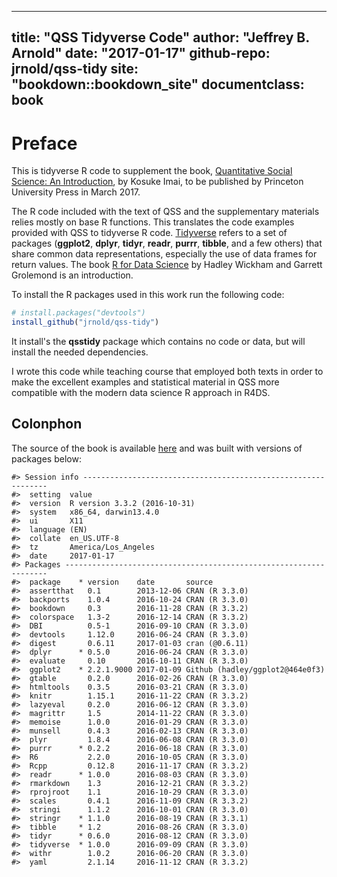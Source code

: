 
---
title: "QSS Tidyverse Code"
author: "Jeffrey B. Arnold"
date: "2017-01-17"
github-repo: jrnold/qss-tidy
site: "bookdown::bookdown_site"
documentclass: book
---

# Preface

This is tidyverse R code to supplement the book, [Quantitative Social Science: An Introduction](http://press.princeton.edu/titles/11025.html), by Kosuke Imai, to
be published by Princeton University Press in March 2017.

The R code included with the text of QSS and the supplementary materials relies mostly on base R functions. 
This translates the code examples provided with QSS to tidyverse R code. 
[Tidyverse](https://github.com/tidyverse/tidyverse) refers to a set of packages (**ggplot2**, **dplyr**, **tidyr**, **readr**, **purrr**, **tibble**,  and a few others) that share common data representations, especially the use of data frames for return values. The book [R for Data Science](http://r4ds.had.co.nz/) by Hadley Wickham and Garrett Grolemond is an introduction. 

To install the R packages used in this work run the following code:

```r
# install.packages("devtools")
install_github("jrnold/qss-tidy")
```
It install's the **qsstidy** package which contains no code or data, but will install the needed dependencies.

I wrote this code while teaching course that employed both texts in order to make the excellent examples and statistical material in QSS more compatible with the modern data science R approach in R4DS.

## Colonphon

The source of the book is available [here](https://github.com/jrnold/qsstidy) and was built with versions of packages below:


```
#> Session info --------------------------------------------------------------
#>  setting  value                       
#>  version  R version 3.3.2 (2016-10-31)
#>  system   x86_64, darwin13.4.0        
#>  ui       X11                         
#>  language (EN)                        
#>  collate  en_US.UTF-8                 
#>  tz       America/Los_Angeles         
#>  date     2017-01-17
#> Packages ------------------------------------------------------------------
#>  package    * version    date       source                         
#>  assertthat   0.1        2013-12-06 CRAN (R 3.3.0)                 
#>  backports    1.0.4      2016-10-24 CRAN (R 3.3.0)                 
#>  bookdown     0.3        2016-11-28 CRAN (R 3.3.2)                 
#>  colorspace   1.3-2      2016-12-14 CRAN (R 3.3.2)                 
#>  DBI          0.5-1      2016-09-10 CRAN (R 3.3.0)                 
#>  devtools     1.12.0     2016-06-24 CRAN (R 3.3.0)                 
#>  digest       0.6.11     2017-01-03 cran (@0.6.11)                 
#>  dplyr      * 0.5.0      2016-06-24 CRAN (R 3.3.0)                 
#>  evaluate     0.10       2016-10-11 CRAN (R 3.3.0)                 
#>  ggplot2    * 2.2.1.9000 2017-01-09 Github (hadley/ggplot2@464e0f3)
#>  gtable       0.2.0      2016-02-26 CRAN (R 3.3.0)                 
#>  htmltools    0.3.5      2016-03-21 CRAN (R 3.3.0)                 
#>  knitr        1.15.1     2016-11-22 CRAN (R 3.3.2)                 
#>  lazyeval     0.2.0      2016-06-12 CRAN (R 3.3.0)                 
#>  magrittr     1.5        2014-11-22 CRAN (R 3.3.0)                 
#>  memoise      1.0.0      2016-01-29 CRAN (R 3.3.0)                 
#>  munsell      0.4.3      2016-02-13 CRAN (R 3.3.0)                 
#>  plyr         1.8.4      2016-06-08 CRAN (R 3.3.0)                 
#>  purrr      * 0.2.2      2016-06-18 CRAN (R 3.3.0)                 
#>  R6           2.2.0      2016-10-05 CRAN (R 3.3.0)                 
#>  Rcpp         0.12.8     2016-11-17 CRAN (R 3.3.2)                 
#>  readr      * 1.0.0      2016-08-03 CRAN (R 3.3.0)                 
#>  rmarkdown    1.3        2016-12-21 CRAN (R 3.3.2)                 
#>  rprojroot    1.1        2016-10-29 CRAN (R 3.3.0)                 
#>  scales       0.4.1      2016-11-09 CRAN (R 3.3.2)                 
#>  stringi      1.1.2      2016-10-01 CRAN (R 3.3.0)                 
#>  stringr    * 1.1.0      2016-08-19 CRAN (R 3.3.1)                 
#>  tibble     * 1.2        2016-08-26 CRAN (R 3.3.0)                 
#>  tidyr      * 0.6.0      2016-08-12 CRAN (R 3.3.0)                 
#>  tidyverse  * 1.0.0      2016-09-09 CRAN (R 3.3.0)                 
#>  withr        1.0.2      2016-06-20 CRAN (R 3.3.0)                 
#>  yaml         2.1.14     2016-11-12 CRAN (R 3.3.2)
```
